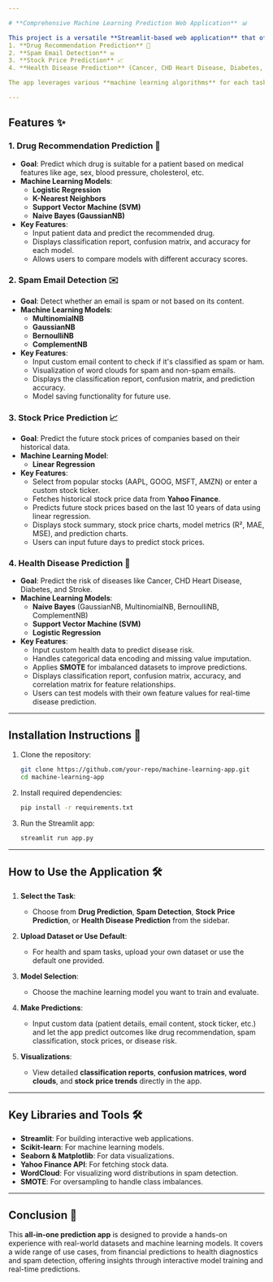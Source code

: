 ```yaml
---

# **Comprehensive Machine Learning Prediction Web Application** 📊

This project is a versatile **Streamlit-based web application** that offers four distinct types of predictions:
1. **Drug Recommendation Prediction** 💊
2. **Spam Email Detection** ✉️
3. **Stock Price Prediction** 📈
4. **Health Disease Prediction** (Cancer, CHD Heart Disease, Diabetes, Stroke) 🏥

The app leverages various **machine learning algorithms** for each task, allowing users to train models, visualize performance metrics, and make real-time predictions.

---
```


## **Features** ✨

### **1. Drug Recommendation Prediction** 💊
- **Goal**: Predict which drug is suitable for a patient based on medical features like age, sex, blood pressure, cholesterol, etc.
- **Machine Learning Models**:
  - **Logistic Regression**
  - **K-Nearest Neighbors**
  - **Support Vector Machine (SVM)**
  - **Naive Bayes (GaussianNB)**
- **Key Features**:
  - Input patient data and predict the recommended drug.
  - Displays classification report, confusion matrix, and accuracy for each model.
  - Allows users to compare models with different accuracy scores.

### **2. Spam Email Detection** ✉️
- **Goal**: Detect whether an email is spam or not based on its content.
- **Machine Learning Models**:
  - **MultinomialNB**
  - **GaussianNB**
  - **BernoulliNB**
  - **ComplementNB**
- **Key Features**:
  - Input custom email content to check if it's classified as spam or ham.
  - Visualization of word clouds for spam and non-spam emails.
  - Displays the classification report, confusion matrix, and prediction accuracy.
  - Model saving functionality for future use.

### **3. Stock Price Prediction** 📈
- **Goal**: Predict the future stock prices of companies based on their historical data.
- **Machine Learning Model**:
  - **Linear Regression**
- **Key Features**:
  - Select from popular stocks (AAPL, GOOG, MSFT, AMZN) or enter a custom stock ticker.
  - Fetches historical stock price data from **Yahoo Finance**.
  - Predicts future stock prices based on the last 10 years of data using linear regression.
  - Displays stock summary, stock price charts, model metrics (R², MAE, MSE), and prediction charts.
  - Users can input future days to predict stock prices.

### **4. Health Disease Prediction** 🏥
- **Goal**: Predict the risk of diseases like Cancer, CHD Heart Disease, Diabetes, and Stroke.
- **Machine Learning Models**:
  - **Naive Bayes** (GaussianNB, MultinomialNB, BernoulliNB, ComplementNB)
  - **Support Vector Machine (SVM)**
  - **Logistic Regression**
- **Key Features**:
  - Input custom health data to predict disease risk.
  - Handles categorical data encoding and missing value imputation.
  - Applies **SMOTE** for imbalanced datasets to improve predictions.
  - Displays classification report, confusion matrix, accuracy, and correlation matrix for feature relationships.
  - Users can test models with their own feature values for real-time disease prediction.

---

## **Installation Instructions** 🚀

1. Clone the repository:
   ```bash
   git clone https://github.com/your-repo/machine-learning-app.git
   cd machine-learning-app
   ```

2. Install required dependencies:
   ```bash
   pip install -r requirements.txt
   ```

3. Run the Streamlit app:
   ```bash
   streamlit run app.py
   ```

---

## **How to Use the Application** 🛠️

1. **Select the Task**:
   - Choose from **Drug Prediction**, **Spam Detection**, **Stock Price Prediction**, or **Health Disease Prediction** from the sidebar.
  
2. **Upload Dataset or Use Default**:
   - For health and spam tasks, upload your own dataset or use the default one provided.

3. **Model Selection**:
   - Choose the machine learning model you want to train and evaluate.

4. **Make Predictions**:
   - Input custom data (patient details, email content, stock ticker, etc.) and let the app predict outcomes like drug recommendation, spam classification, stock prices, or disease risk.

5. **Visualizations**:
   - View detailed **classification reports**, **confusion matrices**, **word clouds**, and **stock price trends** directly in the app.

---

## **Key Libraries and Tools** 🛠️
- **Streamlit**: For building interactive web applications.
- **Scikit-learn**: For machine learning models.
- **Seaborn & Matplotlib**: For data visualizations.
- **Yahoo Finance API**: For fetching stock data.
- **WordCloud**: For visualizing word distributions in spam detection.
- **SMOTE**: For oversampling to handle class imbalances.

---

## **Conclusion** 🎯

This **all-in-one prediction app** is designed to provide a hands-on experience with real-world datasets and machine learning models. It covers a wide range of use cases, from financial predictions to health diagnostics and spam detection, offering insights through interactive model training and real-time predictions.

